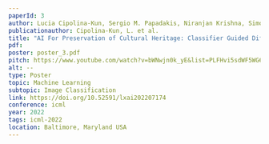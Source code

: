 ```yaml
---
paperId: 3
author: Lucia Cipolina-Kun, Sergio M. Papadakis, Niranjan Krishna, Simone Caenazzo, Gaston Mazzei
publicationauthor: Cipolina-Kun, L. et al.
title: "AI For Preservation of Cultural Heritage: Classifier Guided Diffusion for Image Inpainting. Applications to Fine Art"
pdf:
poster: poster_3.pdf
pitch: https://www.youtube.com/watch?v=bWNwjn0k_yE&list=PLFHvi5sdWF5WG6ui6X90DZP4PEjMAuoVS&index=5&ab_channel=LatinXinAI
alt: --
type: Poster
topic: Machine Learning
subtopic: Image Classification
link: https://doi.org/10.52591/lxai202207174
conference: icml
year: 2022
tags: icml-2022
location: Baltimore, Maryland USA
---
```

